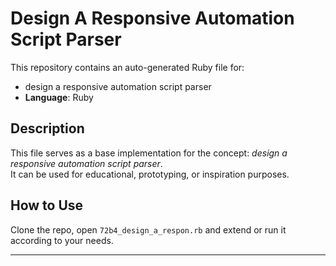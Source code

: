 # Design A Responsive Automation Script Parser

This repository contains an auto-generated Ruby file for:

- design a responsive automation script parser
- **Language**: Ruby

## Description

This file serves as a base implementation for the concept: *design a responsive automation script parser*.  
It can be used for educational, prototyping, or inspiration purposes.

## How to Use

Clone the repo, open `72b4_design_a_respon.rb` and extend or run it according to your needs.

---


